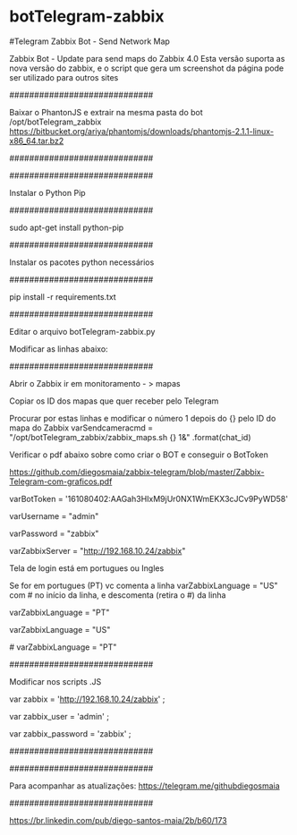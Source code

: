 # botTelegram-zabbix
#Telegram Zabbix Bot - Send Network Map

Zabbix Bot - Update para send maps do Zabbix 4.0
Esta versão suporta as nova versão do zabbix, e o script que gera um screenshot da página pode ser utilizado para outros sites 

\#############################

Baixar o PhantonJS e extrair na mesma pasta do bot /opt/botTelegram_zabbix
https://bitbucket.org/ariya/phantomjs/downloads/phantomjs-2.1.1-linux-x86_64.tar.bz2

\#############################

\#############################

Instalar o Python Pip

\#############################


sudo apt-get install python-pip

\#############################

Instalar os pacotes python necessários

\#############################


pip install -r requirements.txt

\#############################

Editar o arquivo botTelegram-zabbix.py

Modificar as linhas abaixo:

\#############################


Abrir o Zabbix ir em monitoramento - > mapas

Copiar os ID dos mapas que quer receber pelo Telegram

Procurar por estas linhas e modificar o número 1 depois do {} pelo ID do mapa do Zabbix
varSendcameracmd = "/opt/botTelegram_zabbix/zabbix_maps.sh {} 1&" .format(chat_id)



Verificar o pdf abaixo sobre como criar o BOT e conseguir o BotToken

https://github.com/diegosmaia/zabbix-telegram/blob/master/Zabbix-Telegram-com-graficos.pdf

varBotToken = '161080402:AAGah3HIxM9jUr0NX1WmEKX3cJCv9PyWD58'


varUsername = "admin"

varPassword = "zabbix"

varZabbixServer = "http://192.168.10.24/zabbix"

Tela de login está em portugues ou Ingles

Se for em portugues (PT) vc comenta a linha varZabbixLanguage = "US" com # no início da linha, e descomenta (retira o #) da linha 

varZabbixLanguage = "PT"


varZabbixLanguage = "US"


\# varZabbixLanguage = "PT"


\#############################

Modificar nos scripts .JS 

var zabbix = 'http://192.168.10.24/zabbix' ;

var zabbix_user = 'admin' ;

var zabbix_password = 'zabbix' ;


\#############################

\#############################

Para acompanhar as atualizações: 
https://telegram.me/githubdiegosmaia

\#############################


https://br.linkedin.com/pub/diego-santos-maia/2b/b60/173
